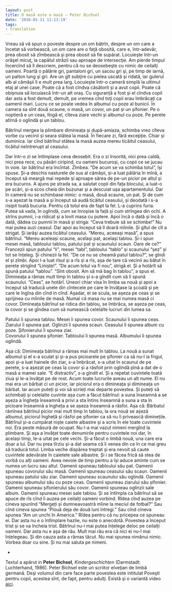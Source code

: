 ```yaml
---
layout: post
title: O masă este o masă – Peter Bichsel
date: '2016-01-11 11:13:19'
tags:
- translation
---
```


Vreau să vă spun o poveste despre un om bătrîn, despre un om care a încetat să vorbească, un om care are o faţă obosită, care e, într-adevăr, prea obosit să zîmbească şi prea obosit să fie supărat. Locuieşte într-un orăşel micuţ, la capătul străzii sau aproape de intersecţie. Am pierde timpul încercînd să îl descriem, pentru că nu se deosebeşte cu nimic de ceilalţi oameni. Poartă o pălărie gri, pantaloni gri, un sacou gri şi, pe timp de iarnă, un palton lung şi gri. Are un gît subţire cu pielea uscată şi ridată, iar gulerul alb al cămăşii îi e mult prea larg. Locuieşte într-o cameră simplă la ultimul etaj al unei case. Poate că a fost cîndva căsătorit și a avut copii. Poate că obișnuia să locuiască într-un alt oraș. Cu siguranță a fost și el cîndva copil dar asta a fost demult, demult, pe vremea cînd toţi copii erau îmbrăcați ca oamenii mari. Lucru ce se poate vedea în albumul cu poze al bunicii. În camera sa sînt două scaune, o masă, un covor, un pat și un șifonier. Pe o noptieră e un ceas, lîngă el, cîteva ziare vechi și albumul cu poze. Pe perete atîrnă o oglindă și un tablou.

Bătrînul mergea la plimbare dimineața și după-amiaza, schimba vreo cîteva vorbe cu vecinii și seara stătea la masă.
În fiecare zi, fără excepție. Chiar și duminica. Iar cînd bătrînul stătea la masă auzea mereu ticăitul ceasului, ticăitul neîntrerupt al ceasului.

Dar într-o zi se întîmplase ceva deosebit. Era o zi însorită, nici prea caldă, nici prea rece, cu păsări ciripind, cu oameni bucuroși, cu copii ce se jucau în voie. Iar bătrînul era încîntat.
Zîmbea.
“De acum se va schimba totul”, își spuse. Și-a deschis nasturele de sus al cămășii, și-a luat pălăria în mînă, a început să meargă mai repede și aproape sărea de pe-un picior pe altul și era bucuros. A ajuns pe strada sa, a salutat copii din fața blocului, a luat-o pe scări, și-a scos cheia din buzunar și a descuiat ușa apartamentului.
Dar în cameră nu se schimbase nimic: o masă, două scaune, un pat. Și de cum s-a așezat la masă a și început să audă ticăitul ceasului, și deodată i s-a risipit toată bucuria. Pentru că totul era de fapt la fel. L-a cuprins furia. Putea să vada, în oglindă, cum se înroșise la față și cum strîngea din ochi. A strîns pumnii, i-a ridicat și a lovit masa cu putere. Apoi încă o dată și încă o dată, dădea cu pumnii în masă și striga:
“Ceva trebuie să se schimbe!”
Nu mai putea auzi ceasul. Dar apoi au început să îl doară mîinile. Și gîtul de cît a strigat. Și iarăși auzea ticăitul ceasului.
“Mereu, aceeași masă”, a spus bătrînul. “Mereu aceleași scaune, același pat, același tablou. Și-i spun mesei masă, tabloului tablou, patului pat și scaunului scaun. Oare de ce?” Francezii spun patului “li”, mesei “tabl”, tabloului “tablo” și scaunului “șez” și tot se înțeleg. Și chinezii la fel. “De ce nu se cheamă patul tablou?”, se gîndi el și zîmbi. Apoi l-a luat rîsul și a rîs și a rîs, așa de tare că vecinii au bătut în perete strigînd “Liniște!”.
“De acum totul va fi nou”, strigă el. Și a hotărît să spună patului “tablou”. “Sînt obosit. Am să mă bag în tablou”, a spus el. Dimineața a rămas mult timp în tablou și s-a gîndit cum să îi spună scaunului. “Ceas”, se hotărî. Uneori chiar visa în limba sa nouă și apoi a început să traducă unele din cîntecele pe care le învățase la școală și pe care le îngîna din cînd in cînd.
Așadar, el se scula, se așeza pe ceas și se sprijinea cu mîinile de masă. Numai că masa nu se mai numea masă ci covor. Dimineața bătrînul se ridica din tablou, se îmbrăca, se așeza pe ceas, la covor și se gîndea cum să numească celelalte lucruri din lumea sa.

Patului îi spunea tablou.
Mesei îi spunea covor.
Scaunului îi spunea ceas.
Ziarului îi spunea pat.
Oglinzii îi spunea scaun.
Ceasului îi spunea album cu poze.
Şifonierului îi spunea ziar.<br />
Covorului îi spunea șifonier. 
Tabloului îi spunea masă.
Albumului îi spunea oglindă.

Așa că:
Dimineața bătrînul a rămas mai mult în tablou. La nouă a sunat albumul și el s-a sculat și și-a pus picioarele pe șifonier ca să nu-l ia frigul, apoi și-a luat hainele din ziar, s-a îmbrăcat, s-a uitat în scaunul de pe perete, s-a așezat pe ceas la covor și a răsfoit prin oglindă pînă a dat de o masă a mamei sale.
“E distractiv”, s-a gîndit el. Și a repetat cuvintele toată ziua și le-a învățat pe de rost. Acum toate lucrurile aveau un alt nume. El nu mai era un bărbat ci un picior, iar piciorul era o dimineața și dimineața un bărbat.
Iar acum puteți și voi să scrieți mai departe povestea. Și puteți să schimbați și celelalte cuvinte așa cum a făcut bătrînul:
a suna înseamnă a se așeza
a îngheța înseamnă a privi
a sta întins înseamnă a suna
a sta în picioare înseamnă a îngheța
a se așeza înseamnă a răsfoi.
Așa că: Bărbatul rămînea bătrînul picior mai mult timp în tablou, la ora nouă se așeză albumul, piciorul îngheță și răsfoi pe șifonier ca să nu îi privească diminețile.
Bătrînul și-a cumpărat niște caiete albastre și a scris în ele toate cuvintele noi. Era peste măsură de ocupat. Nu l-a mai vazut nimeni mergînd la plimbare. Şi aşa a învățat toate denumirile pentru cuvintele noi dar, în același timp, le-a uitat pe cele vechi. Și-a făcut o limbă nouă, una care era doar a lui. Dar nu prea tîrziu și-a dat seama că îi venea din ce în ce mai greu să traducă totul. Limba veche dispărea treptat și era nevoit să caute cuvintele adevărate în caietele sale albastre. Și i se făcea frică să stea de vorbă cu alți oameni. Avea nevoie de timp pentru a își aduce aminte cum se numea un lucru sau altul.
Oamenii spuneau tabloului său pat.
Oamenii spuneau covorului său masă.
Oamenii spuneau ceasului său scaun.
Oamenii spuneau patului său ziar.
Oamenii spuneau scaunului său oglindă.
Oamenii spuneau albumului său cu poze ceas.
Oamenii spuneau ziarului său șifonier.
Oamenii spuneau șifonierului său covor.
Oamenii spuneau oglinzii sale album.
Oamenii spuneau mesei sale tablou.
Și se întîmpla ca bătrînul să se apuce de rîs cînd îi auzea pe ceilalți oameni vorbind.
Rîdea cînd auzea pe cineva spunînd “Mergeți și dumneavoastră mîine la meciul de fotbal?” Sau cînd cineva spunea “Plouă deja de două luni întregi.” Sau cînd cineva spunea “Am un unchi în America.”
Rîdea pentru că nu pricepea ce spuneau ei.
Dar asta nu e o întîmplare hazlie, nu este o anecdotă. Povestea a început trist și se va încheia trist. Bătrînul nu-i mai putea înțelege deloc pe ceilalți oameni. Dar asta nu e așa de rău. Mult mai rău era că nici ei nu-l mai înțelegeau. Și din cauza asta a rămas tăcut. Nu mai spunea nimănui nimic. Vorbea doar cu sine. Și nu mai saluta pe nimeni.

*

Textul a apărut in **Peter Bichsel**, *Kindergeschichten* (Darmstadt: Luchterhand, 1986).
Peter Bichsel este un scriitor elveţian de limbă germană. Deşi volumul din care face parte povestea este intitulat Poveşti pentru copii, acestea sînt, de fapt, pentru adulţi. Există şi o variantă video [aici](https://goo.gl/Z85oRr).